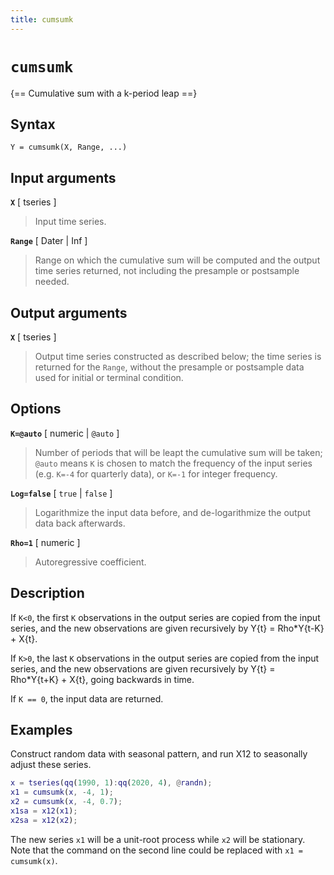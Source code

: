 ```yaml
---
title: cumsumk
---
```


# `cumsumk`

{== Cumulative sum with a k-period leap ==}


## Syntax 

    Y = cumsumk(X, Range, ...)


## Input arguments 

__`X`__ [ tseries ]
> 
> Input time series.
> 

__`Range`__ [ Dater | Inf ] 
> 
> Range on which the cumulative sum
> will be computed and the output time series returned, not including the
> presample or postsample needed.
> 


## Output arguments 

__`X`__ [ tseries ] 
> 
> Output time series constructed as described below;
> the time series is returned for the `Range`, without the presample or
> postsample data used for initial or terminal condition.
> 

## Options 

__`K=@auto`__ [ numeric | `@auto` ] 
> 
> Number of periods that will be leapt
> the cumulative sum will be taken; `@auto` means `K` is chosen to match
> the frequency of the input series (e.g. `K=-4` for quarterly data), or
> `K=-1` for integer
> frequency.
> 

__`Log=false`__ [ `true` | `false` ] 
> 
> Logarithmize the input data before, 
> and de-logarithmize the output data back afterwards.
> 

__`Rho=1`__ [ numeric ] 
>
>Autoregressive coefficient.
>


## Description 

If `K<0`, the first `K` observations in the output series are copied from
the input series, and the new observations are given recursively by
    Y{t} = Rho*Y{t-K} + X{t}.

If `K>0`, the last `K` observations in the output series are copied from
the input series, and the new observations are given recursively by
    Y{t} = Rho*Y{t+K} + X{t}, 
going backwards in time.

If `K == 0`, the input data are returned.

## Examples

Construct random data with seasonal pattern, and run X12 to seasonally
adjust these series.

```matlab
x = tseries(qq(1990, 1):qq(2020, 4), @randn);
x1 = cumsumk(x, -4, 1);
x2 = cumsumk(x, -4, 0.7);
x1sa = x12(x1);
x2sa = x12(x2);
```

The new series `x1` will be a unit-root process while `x2` will be
stationary. Note that the command on the second line could be replaced
with `x1 = cumsumk(x)`.

